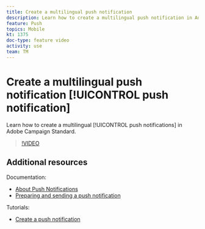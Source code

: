 ```yaml
---
title: Create a multilingual push notification
description: Learn how to create a multilingual push notification in Adobe Campaign Standard (ACS). 
feature: Push
topics: Mobile
kt: 1375
doc-type: feature video
activity: use
team: TM
---
```


# Create a multilingual push notification [!UICONTROL push notification]

Learn how to create a multilingual [!UICONTROL push notifications] in Adobe Campaign Standard.

>[!VIDEO](https://video.tv.adobe.com/v/23304?quality=12)

## Additional resources

Documentation:

* [About Push Notifications](https://docs.adobe.com/content/help/en/campaign-standard/using/communication-channels/push-notifications/about-push-notifications.html)
* [Preparing and sending a push notification](https://docs.adobe.com/content/help/en/campaign-standard/using/communication-channels/push-notifications/preparing-and-sending-a-push-notification.html)

Tutorials:

* [Create a push notification](/help/guides/communication-channels/mobile/push-notifications/creating-a-push-notification.md)

